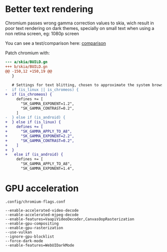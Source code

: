 # Better text rendering

Chromium passes wrong gamma correction values to skia, wich result in poor text rendering on dark themes, specially on small text when using a non retina screen, eg: 1080p screen 

You can see a test/comparison here: [comparison](chromium-patch-compare/)

Patch chromium with: 

```diff
--- a/skia/BUILD.gn
+++ b/skia/BUILD.gn
@@ -150,12 +150,19 @@
   }
 
   # Settings for text blitting, chosen to approximate the system browser.
-  if (is_linux || is_chromeos) {
+  if (is_chromeos) {
     defines += [
       "SK_GAMMA_EXPONENT=1.2",
       "SK_GAMMA_CONTRAST=0.2",
     ]
-  } else if (is_android) {
+  } else if (is_linux) {
+    defines += [
+      "SK_GAMMA_APPLY_TO_A8",
+      "SK_GAMMA_EXPONENT=2.2",
+      "SK_GAMMA_CONTRAST=0.2",
+    ]
+  }
+   else if (is_android) {
     defines += [
       "SK_GAMMA_APPLY_TO_A8",
       "SK_GAMMA_EXPONENT=1.4",
```

# GPU acceleration

``.config/chromium-flags.conf``

```
--enable-accelerated-video-decode
--enable-accelerated-mjpeg-decode
--enable-features=VaapiVideoDecoder,CanvasOopRasterization
--enable-gpu-compositing
--enable-gpu-rasterization
--use-vulkan
--ignore-gpu-blocklist
--force-dark-mode
--enable-features=WebUIDarkMode

```
